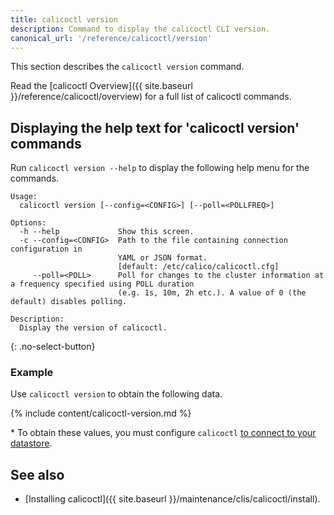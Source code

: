 ```yaml
---
title: calicoctl version
description: Command to display the calicoctl CLI version.
canonical_url: '/reference/calicoctl/version'
---
```


This section describes the `calicoctl version` command.

Read the [calicoctl Overview]({{ site.baseurl }}/reference/calicoctl/overview)
for a full list of calicoctl commands.

## Displaying the help text for 'calicoctl version' commands

Run `calicoctl version --help` to display the following help menu for the
commands.

```
Usage:
  calicoctl version [--config=<CONFIG>] [--poll=<POLLFREQ>]

Options:
  -h --help             Show this screen.
  -c --config=<CONFIG>  Path to the file containing connection configuration in
                        YAML or JSON format.
                        [default: /etc/calico/calicoctl.cfg]
     --poll=<POLL>      Poll for changes to the cluster information at a frequency specified using POLL duration
                        (e.g. 1s, 10m, 2h etc.). A value of 0 (the default) disables polling.

Description:
  Display the version of calicoctl.
```
{: .no-select-button}

### Example

Use `calicoctl version` to obtain the following data.

{% include content/calicoctl-version.md %}

\* To obtain these values, you must configure `calicoctl`
   [to connect to your datastore](/maintenance/clis/calicoctl/configure/overview).


## See also

-  [Installing calicoctl]({{ site.baseurl }}/maintenance/clis/calicoctl/install).
